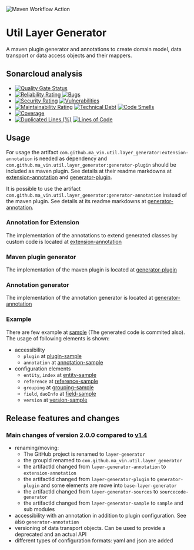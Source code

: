 ![Maven Workflow Action](https://github.com/Ma-Vin/layer-generator/actions/workflows/maven.yml/badge.svg)

# Util Layer Generator

A maven plugin generator and annotations to create domain model, data transport or data access objects and their
mappers.

## Sonarcloud analysis

* [![Quality Gate Status](https://sonarcloud.io/api/project_badges/measure?project=Ma-Vin_de.ma_vin.util.layerGenerator&metric=alert_status)](https://sonarcloud.io/dashboard?id=Ma-Vin_de.ma_vin.util.layerGenerator)
* [![Reliability Rating](https://sonarcloud.io/api/project_badges/measure?project=Ma-Vin_de.ma_vin.util.layerGenerator&metric=reliability_rating)](https://sonarcloud.io/dashboard?id=Ma-Vin_de.ma_vin.util.layerGenerator)  [![Bugs](https://sonarcloud.io/api/project_badges/measure?project=Ma-Vin_de.ma_vin.util.layerGenerator&metric=bugs)](https://sonarcloud.io/dashboard?id=Ma-Vin_de.ma_vin.util.layerGenerator)
* [![Security Rating](https://sonarcloud.io/api/project_badges/measure?project=Ma-Vin_de.ma_vin.util.layerGenerator&metric=security_rating)](https://sonarcloud.io/dashboard?id=Ma-Vin_de.ma_vin.util.layerGenerator)  [![Vulnerabilities](https://sonarcloud.io/api/project_badges/measure?project=Ma-Vin_de.ma_vin.util.layerGenerator&metric=vulnerabilities)](https://sonarcloud.io/dashboard?id=Ma-Vin_de.ma_vin.util.layerGenerator)
* [![Maintainability Rating](https://sonarcloud.io/api/project_badges/measure?project=Ma-Vin_de.ma_vin.util.layerGenerator&metric=sqale_rating)](https://sonarcloud.io/dashboard?id=Ma-Vin_de.ma_vin.util.layerGenerator)  [![Technical Debt](https://sonarcloud.io/api/project_badges/measure?project=Ma-Vin_de.ma_vin.util.layerGenerator&metric=sqale_index)](https://sonarcloud.io/dashboard?id=Ma-Vin_de.ma_vin.util.layerGenerator)  [![Code Smells](https://sonarcloud.io/api/project_badges/measure?project=Ma-Vin_de.ma_vin.util.layerGenerator&metric=code_smells)](https://sonarcloud.io/dashboard?id=Ma-Vin_de.ma_vin.util.layerGenerator)
* [![Coverage](https://sonarcloud.io/api/project_badges/measure?project=Ma-Vin_de.ma_vin.util.layerGenerator&metric=coverage)](https://sonarcloud.io/dashboard?id=Ma-Vin_de.ma_vin.util.layerGenerator)
* [![Duplicated Lines (%)](https://sonarcloud.io/api/project_badges/measure?project=Ma-Vin_de.ma_vin.util.layerGenerator&metric=duplicated_lines_density)](https://sonarcloud.io/dashboard?id=Ma-Vin_de.ma_vin.util.layerGenerator)  [![Lines of Code](https://sonarcloud.io/api/project_badges/measure?project=Ma-Vin_de.ma_vin.util.layerGenerator&metric=ncloc)](https://sonarcloud.io/dashboard?id=Ma-Vin_de.ma_vin.util.layerGenerator)

## Usage

For usage the artifact `com.github.ma_vin.util.layer_generator:extension-annotation` is needed as dependency
and `com.github.ma_vin.util.layer_generator:generator-plugin` should be included as maven plugin. See details at their
readme markdowns at [extension-annotation](extension-annotation) and [generator-plugin](./generator-plugin).

It is possible to use the artifact `com.github.ma_vin.util.layer_generator:generator-annotation` instead of the maven
plugin. See details at its readme markdowns at [generator-annotation](./generator-annotation).

### Annotation for Extension

The implementation of the annotations to extend generated classes by custom code is located
at [extension-annotation](/extension-annotation)

### Maven plugin generator

The implementation of the maven plugin is located at [generator-plugin](/generator-plugin)

### Annotation generator

The implementation of the annotation generator is located at [generator-annotation](/generator-annotation)

### Example

There are few example at [sample](./sample) (The generated code is commited also). 
The usage of following elements is shown:

* accessibility
  * `plugin` at [plugin-sample](./sample/plugin-sample)
  * `annotation` at [annotation-sample](./sample/annotation-sample)
* configuration elements
  * `entity`, `index` at [entity-sample](./sample/entity-sample)
  * `reference` at [reference-sample](./sample/reference-sample)
  * `grouping` at [grouping-sample](./sample/grouping-sample)
  * `field`, `daoInfo` at [field-sample](./sample/field-sample)
  * `version` at [version-sample](./sample/version-sample)

## Release features and changes

### Main changes of version 2.0.0 compared to [v1.4](https://github.com/Ma-Vin/layer-generator/releases/tag/v1.4)
* renaming/moving: 
  * The GitHub project is renamed to `layer-generator`
  * the groupId renamed to `com.github.ma_vin.util.layer_generator`
  * the artifactId changed from `layer-generator-annotation` to `extension-annotation`
  * the artifactId changed from `layer-generator-plugin` to `generator-plugin` and some elements are move into `base-layer-generator`
  * the artifactId changed from `layer-generator-sources` to `sourcecode-generator`
  * the artifactId changed from `layer-generator-sample` to `sample` and sub modules
* accessibility with an annotation in addition to plugin configuration. See also `generator-annotation`
* versioning of data transport objects. Can be used to provide a deprecated and an actual API
* different types of configuration formats: yaml and json are added